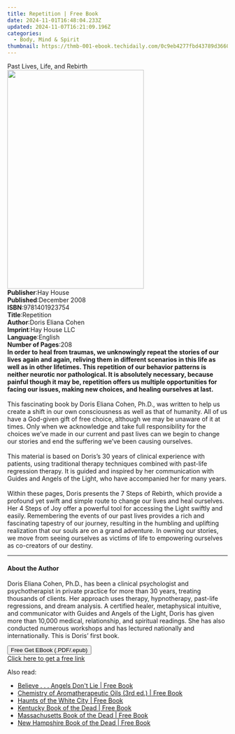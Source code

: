 ```yaml
---
title: Repetition | Free Book
date: 2024-11-01T16:48:04.233Z
updated: 2024-11-07T16:21:09.196Z
categories:
  - Body, Mind & Spirit
thumbnail: https://thmb-001-ebook.techidaily.com/0c9eb4277fbd43789d366041f01eea30b0e9e819e00a9bf67efc24c2a5fe427a.jpg
---
```

<main id="book-container">
  <div class="flex flex-col">
    <div class="book-brief flex-1 py-6 px-4 sm:p-6 md:py-10 md:px-8">
      <!-- brief-->
      <div class="book-brief-main">Past Lives, Life, and Rebirth</div>
    </div>
    <div
      class="book-meta-info flex-1 grid gap-4 col-start-1 col-end-3 row-start-1 sm:mb-6 sm:grid-cols-4 lg:gap-6 lg:col-start-2 lg:row-end-6 lg:row-span-6 lg:mb-0"
    >
      <div
        class="book-meta-info-left place-content-center mt-4 p-4 text-sm leading-6 col-start-2 col-span-2 dark:text-slate-400"
      >
        <img
          class="w-full h-500 object-cover rounded-lg sm:h-255 sm:col-span-2 lg:col-span-full"
          src="https://img-001-ebook.techidaily.com/5ab38b0d6df65644b4cdb3995a2bc0175fb394d5c42e70029b92dde8923a834c.jpg"
          alt=""
          width="312"
          height="500"
        />
      </div>
      <div
        class="book-meta-info-right mt-2 col-start-1 row-start-2 col-span-3 self-center"
      >
        <!-- meta data  -->
        <div class="flex flex-col px-4 md:px-8">
          <div class="flex-1">
            <strong>Publisher</strong>:<span class="px-2">Hay House</span>
          </div>
          <div class="flex-1">
            <strong>Published</strong>:<span class="px-2">December 2008</span>
          </div>
          <div class="flex-1">
            <strong>ISBN</strong>:<span class="px-2">9781401923754</span>
          </div>
          <div class="flex-1">
            <strong>Title</strong>:<span class="px-2">Repetition</span>
          </div>
          <div class="flex-1">
            <strong>Author</strong>:<span class="px-2">Doris Eliana Cohen</span>
          </div>
          <div class="flex-1">
            <strong>Imprint</strong>:<span class="px-2">Hay House LLC</span>
          </div>
          <div class="flex-1">
            <strong>Language</strong>:<span class="px-2">English</span>
          </div>
          <div class="flex-1">
            <strong>Number of Pages</strong>:<span class="px-2">208</span>
          </div>
        </div>
      </div>
    </div>
    <div class="book-description flex-1 py-6 px-4 sm:p-6 md:py-10 md:px-8">
      <div class="book-description-main">
        <div accordion-content="" id="description">
          <b
            >In order to heal from traumas, we unknowingly repeat the stories of
            our lives again and again, reliving them in different scenarios in
            this life as well as in other lifetimes. This repetition of our
            behavior patterns is neither neurotic nor pathological. It is
            absolutely necessary, because painful though it may be, repetition
            offers us multiple opportunities for facing our issues, making new
            choices, and healing ourselves at last. <br /></b
          ><br />This fascinating book by Doris Eliana Cohen, Ph.D., was written
          to help us create a shift in our own consciousness as well as that of
          humanity.&nbsp;All of us have a God-given gift of free choice,
          although we may be unaware of it at times. Only when we acknowledge
          and take full responsibility for the choices we’ve made in our current
          and past lives can we begin to change our stories and end the
          suffering we’ve been causing ourselves. <br /><br />This material is
          based on Doris’s 30 years of clinical experience with patients, using
          traditional therapy techniques combined with past-life regression
          therapy. It is guided and inspired by her communication with Guides
          and Angels of the Light, who have accompanied her for many years.
          <br /><br />Within these pages, Doris presents the 7 Steps of Rebirth,
          which provide a profound yet swift and simple route to change our
          lives and heal ourselves. Her 4 Steps of Joy offer a powerful tool for
          accessing the Light swiftly and easily. Remembering the events of our
          past lives provides a rich and fascinating tapestry of our journey,
          resulting in the humbling and uplifting realization that our souls are
          on a grand adventure. In owning our stories, we move from seeing
          ourselves as victims of life to empowering ourselves as co-creators of
          our destiny.
        </div>
        <div class="accordion-fader"></div>
      </div>
    </div>
    <div class="book-excerpts flex-1 py-6 px-4 sm:p-6 md:py-10 md:px-8">
      <!-- excerpts-->
      <div class="book-excerpts-main">
        <hr />
        <h4 class="placeholder placeholder-heading">
          <span>About the Author</span>
        </h4>
        <p>
          Doris Eliana Cohen, Ph.D., has been a clinical psychologist and
          psychotherapist in private practice for more than 30 years, treating
          thousands of clients. Her approach uses therapy, hypnotherapy,
          past-life regressions, and dream analysis. A certified healer,
          metaphysical intuitive, and communicator with Guides and Angels of the
          Light, Doris has given more than 10,000 medical, relationship, and
          spiritual readings. She has also conducted numerous workshops and has
          lectured nationally and internationally. This is Doris’ first book.
        </p>
      </div>
    </div>
    <div
      class="book-about-author flex-1 py-6 px-4 sm:p-6 md:py-10 md:px-8"
    ></div>
    <div class="book-free-get flex-1 py-6 px-4 sm:p-6 md:py-10 md:px-8">
      <button
        id="btn-free-get"
        class="bg-blue-500 hover:bg-blue-700 text-white font-bold py-2 px-4 rounded"
      >
        Free Get EBook (.PDF/.epub)
      </button>
      <div id="countdown-display" class="px-2 text-lg mt-2"></div>
      <a
        id="free-link"
        class="hidden bg-blue-500 hover:bg-blue-700 text-white font-bold py-2 px-4 rounded"
        href="https://www.ebooks.com/en-us/book/96317216/repetition/doris-eliana-cohen/"
        target="_blank"
        >Click here to get a free link</a
      >
    </div>
    <script>
      let countdownTime = 0;
      let countdownInterval = null;
      document
        .getElementById('btn-free-get')
        .addEventListener('click', startCountdown);
      function startCountdown() {
        countdownTime = new Date().getTime() + 60000 * 3;
        countdownInterval = setInterval(updateCountdown, 1000);
        document.getElementById('btn-free-get').disabled = true;
        document
          .getElementById('btn-free-get')
          .classList.add('bg-gray-500', 'cursor-not-allowed');
      }
      function updateCountdown() {
        let currentTime = new Date().getTime();
        let timeLeft = countdownTime - currentTime;
        let secondsLeft = Math.floor(timeLeft / 1000);
        document.getElementById('countdown-display').innerHTML =
          `Remaining time: ${secondsLeft} seconds.`;
        if (secondsLeft <= 0) {
          clearInterval(countdownInterval);
          document.getElementById('btn-free-get').classList.add('hidden');
          document.getElementById('free-link').classList.remove('hidden');
          document.getElementById('countdown-display').innerHTML = '';
        }
      }
    </script>
  </div>
</main>

<ins class="adsbygoogle"
      style="display:block"
      data-ad-client="ca-pub-7571918770474297"
      data-ad-slot="8358498916"
      data-ad-format="auto"
      data-full-width-responsive="true"></ins>
    

<span class="atpl-alsoreadstyle">Also read:</span>
<div><ul>
<li><a href="https://novels-ebooks.techidaily.com/210091971-9780997466683-believe-angels-dont-lie/"><u>Believe . . . Angels Don't Lie | Free Book</u></a></li>
<li><a href="https://novels-ebooks.techidaily.com/210091631-9781000249002-chemistry-of-aromatherapeutic-oils-3rd-ed/"><u>Chemistry of Aromatherapeutic Oils (3rd ed.) | Free Book</u></a></li>
<li><a href="https://novels-ebooks.techidaily.com/210091788-9781439668054-haunts-of-the-white-city/"><u>Haunts of the White City | Free Book</u></a></li>
<li><a href="https://novels-ebooks.techidaily.com/210091797-9781614234388-kentucky-book-of-the-dead/"><u>Kentucky Book of the Dead | Free Book</u></a></li>
<li><a href="https://novels-ebooks.techidaily.com/210091755-9781614237372-massachusetts-book-of-the-dead/"><u>Massachusetts Book of the Dead | Free Book</u></a></li>
<li><a href="https://novels-ebooks.techidaily.com/210091798-9781614237105-new-hampshire-book-of-the-dead/"><u>New Hampshire Book of the Dead | Free Book</u></a></li>
</ul></div>

